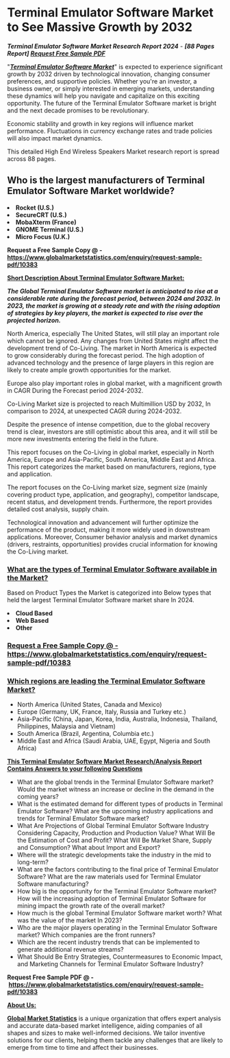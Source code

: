 <h1>Terminal Emulator Software Market to See Massive Growth by 2032</h1><p><em><strong>Terminal Emulator Software Market Research Report 2024</strong></em>&nbsp;-&nbsp;<em><strong>[88 Pages Report] </strong></em><em><strong><a href="https://www.globalmarketstatistics.com/enquiry/request-sample-pdf/10383">Request Free Sample PDF</a></strong></em></p><p>"<a style="font-style: italic; font-weight: bold;" href="https://www.globalmarketstatistics.com/market-reports/terminal-emulator-software-market-10383">Terminal Emulator Software Market</a>" is expected to experience significant growth by 2032 driven by technological innovation, changing consumer preferences, and supportive policies. Whether you're an investor, a business owner, or simply interested in emerging markets, understanding these dynamics will help you navigate and capitalize on this exciting opportunity. The future of the&nbsp;Terminal Emulator Software market is bright and the next decade promises to be revolutionary.</p><p>Economic stability and growth in key regions will influence market performance. Fluctuations in currency exchange rates and trade policies will also impact market dynamics.</p><p>This detailed&nbsp;High End Wireless Speakers Market research report is spread across 88 pages.</p><h2><strong>Who is the largest manufacturers of Terminal Emulator Software Market worldwide?</strong></h2><p><strong><li>Rocket (U.S.)<li>SecureCRT (U.S.)<li>MobaXterm (France)<li>GNOME Terminal (U.S.)<li>Micro Focus (U.K.)</strong></p><p><strong>Request a Free Sample Copy @ - <a href="https://www.globalmarketstatistics.com/enquiry/request-sample-pdf/10383">https://www.globalmarketstatistics.com/enquiry/request-sample-pdf/10383</a></strong></p><p><strong><u>Short Description About Terminal Emulator Software Market:</u></strong></p><p><strong><em>The Global Terminal Emulator Software market is anticipated to rise at a considerable rate during the forecast period, between 2024 and 2032. In 2023, the market is growing at a steady rate and with the rising adoption of strategies by key players, the market is expected to rise over the projected horizon.</em></strong></p><p>North America, especially The United States, will still play an important role which cannot be ignored. Any changes from United States might affect the development trend of Co-Living. The market in North America is expected to grow considerably during the forecast period. The high adoption of advanced technology and the presence of large players in this region are likely to create ample growth opportunities for the market.</p><p>Europe also play important roles in global market, with a magnificent growth in CAGR During the Forecast period 2024-2032.</p><p>Co-Living Market size is projected to reach Multimillion USD by 2032, In comparison to 2024, at unexpected CAGR during 2024-2032.</p><p>Despite the presence of intense competition, due to the global recovery trend is clear, investors are still optimistic about this area, and it will still be more new investments entering the field in the future.</p><p>This report focuses on the Co-Living in global market, especially in North America, Europe and Asia-Pacific, South America, Middle East and Africa. This report categorizes the market based on manufacturers, regions, type and application.</p><p>The report focuses on the Co-Living market size, segment size (mainly covering product type, application, and geography), competitor landscape, recent status, and development trends. Furthermore, the report provides detailed cost analysis, supply chain.</p><p>Technological innovation and advancement will further optimize the performance of the product, making it more widely used in downstream applications. Moreover, Consumer behavior analysis and market dynamics (drivers, restraints, opportunities) provides crucial information for knowing the Co-Living market.</p><h3 class="rank-math-question "><span style="text-decoration: underline;">What are the types of Terminal Emulator Software available in the Market?</span></h3><p>Based on Product Types the Market is categorized into Below types that held the largest Terminal Emulator Software market share In 2024.</p><p><strong><li>Cloud Based<li>Web Based<li>Other</strong></p><h3 class="rank-math-question "><span style="text-decoration: underline;">Request a Free Sample Copy @ - <a href="https://www.globalmarketstatistics.com/enquiry/request-sample-pdf/10383">https://www.globalmarketstatistics.com/enquiry/request-sample-pdf/10383</a></span></h3><h3 class="rank-math-question "><span style="text-decoration: underline;">Which regions are leading the Terminal Emulator Software Market?</span></h3><ul><li>North America (United States, Canada and Mexico)</li><li>Europe (Germany, UK, France, Italy, Russia and Turkey etc.)</li><li>Asia-Pacific (China, Japan, Korea, India, Australia, Indonesia, Thailand, Philippines, Malaysia and Vietnam)</li><li>South America (Brazil, Argentina, Columbia etc.)</li><li>Middle East and Africa (Saudi Arabia, UAE, Egypt, Nigeria and South Africa)</li></ul><p><strong><u>This Terminal Emulator Software Market Research/Analysis Report Contains Answers to your following Questions</u></strong></p><ul><li>What are the global trends in the Terminal Emulator Software market? Would the market witness an increase or decline in the demand in the coming years?</li><li>What is the estimated demand for different types of products in Terminal Emulator Software? What are the upcoming industry applications and trends for Terminal Emulator Software market?</li><li>What Are Projections of Global Terminal Emulator Software Industry Considering Capacity, Production and Production Value? What Will Be the Estimation of Cost and Profit? What Will Be Market Share, Supply and Consumption? What about Import and Export?</li><li>Where will the strategic developments take the industry in the mid to long-term?</li><li>What are the factors contributing to the final price of Terminal Emulator Software? What are the raw materials used for Terminal Emulator Software manufacturing?</li><li>How big is the opportunity for the Terminal Emulator Software market? How will the increasing adoption of Terminal Emulator Software for mining impact the growth rate of the overall market?</li><li>How much is the global Terminal Emulator Software market worth? What was the value of the market In 2023?</li><li>Who are the major players operating in the Terminal Emulator Software market? Which companies are the front runners?</li><li>Which are the recent industry trends that can be implemented to generate additional revenue streams?</li><li>What Should Be Entry Strategies, Countermeasures to Economic Impact, and Marketing Channels for Terminal Emulator Software Industry?</li></ul><p><strong>Request Free Sample PDF @ -&nbsp;<a href="https://www.globalmarketstatistics.com/enquiry/request-sample-pdf/10383">https://www.globalmarketstatistics.com/enquiry/request-sample-pdf/10383</a></strong></p><p><strong><u>About Us:</u></strong></p><p><strong><a href="https://www.globalmarketstatistics.com/">Global Market Statistics</a></strong> is a unique organization that offers expert analysis and accurate data-based market intelligence, aiding companies of all shapes and sizes to make well-informed decisions. We tailor inventive solutions for our clients, helping them tackle any challenges that are likely to emerge from time to time and affect their businesses.</p>
